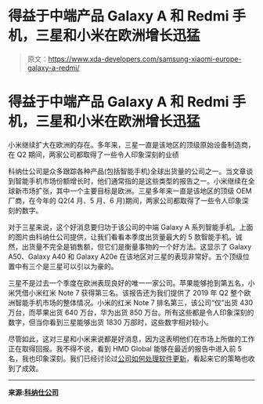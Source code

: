 # 得益于中端产品 Galaxy A 和 Redmi 手机，三星和小米在欧洲增长迅猛

> 原文：<https://www.xda-developers.com/samsung-xiaomi-europe-galaxy-a-redmi/>

# 得益于中端产品 Galaxy A 和 Redmi 手机，三星和小米在欧洲增长迅猛

小米继续扩大在欧洲的存在。多年来，三星一直是该地区的顶级原始设备制造商，在 Q2 期间，两家公司都取得了一些令人印象深刻的业绩

科纳仕公司是众多跟踪各种产品(包括智能手机)全球出货量的公司之一。当文章谈到智能手机市场份额增长时，他们通常指的是这些类型的报告之一。小米继续在全球新市场扩张，其中一个主要目标是欧洲。三星多年来一直是该地区的顶级 OEM 厂商，在今年的 Q2(4 月、5 月、6 月)期间，两家公司都取得了一些令人印象深刻的数字。

对于三星来说，这个好消息要归功于该公司的中端 Galaxy A 系列智能手机。上面的图片由科纳仕公司提供，让我们看看本季度出货量最大的 5 款智能手机。诚然，出货量不完全是销售额，但它们是衡量事物的一个好方法。这显示了 Galaxy A50、Galaxy A40 和 Galaxy A20e 在该地区对三星的表现非常好。五个顶级位置中有三个是三星可以引以为豪的。

三星不是过去一个季度在欧洲表现良好的唯一一家公司。苹果能够抢到第五名，小米凭借小米红米 Note 7 获得第三名。该报告还为我们提供了 2019 年 Q2 整个欧洲智能手机市场的整体情况。小米的红米 Note 7 排名第三，该公司“仅”出货 430 万台，而苹果出货 640 万台，华为出货 850 万台。所有这些都是令人印象深刻的数字，但当你看到三星能够出货 1830 万部时，这些数字相对较小。

尽管如此，这对三星和小米来说都是好消息，因为这表明他们在市场上所做的工作正在取得回报。我不得不说，看到 HMD Global 能够在最近的报告中进入前 5 名，我也印象深刻。我们已经讨论过[公司如何处理软件更新](https://www.xda-developers.com/nokia-1-android-pie-update/)，看起来它的策略也收到了成效。

* * *

**来源:[科纳仕公司](https://www.canalys.com/newsroom/european-smartphone-market-q2-2019)**